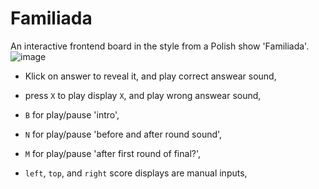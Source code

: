 # Familiada

An interactive frontend board in the style from a Polish show 'Familiada'.
![image](https://user-images.githubusercontent.com/61598139/226145289-a97bcbc8-b6ca-4161-8eb8-9551335b5bc3.png)


- Klick on answer to reveal it, and play correct answear sound,
- press `X` to play display `X`, and play wrong answear sound,
- `B` for play/pause 'intro',
- `N` for play/pause 'before and after round sound',
- `M` for play/pause 'after first round of final?',

- `left`, `top`, and `right` score displays are manual inputs,